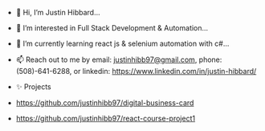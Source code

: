 - 👋 Hi, I’m Justin Hibbard...
- 👀 I’m interested in Full Stack Development & Automation...
- 🌱 I’m currently learning react js & selenium automation with c#...
- 📫 Reach out to me by email: justinhibb97@gmail.com, phone: (508)-641-6288, or linkedin: https://www.linkedin.com/in/justin-hibbard/

- ✨ Projects
- https://github.com/justinhibb97/digital-business-card
- https://github.com/justinhibb97/react-course-project1
<!---
justinhibb97/justinhibb97 is a ✨ special ✨ repository because its `README.md` (this file) appears on your GitHub profile.
You can click the Preview link to take a look at your changes.
--->
